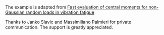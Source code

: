 The example is adapted from [Fast evaluation of central moments for non-Gaussian random loads in vibration fatigue](https://doi.org/10.1016/j.ymssp.2025.112434)

Thanks to Janko Slavic and Massimiliano Palmieri for private communication. The support is greatly appreciated.
